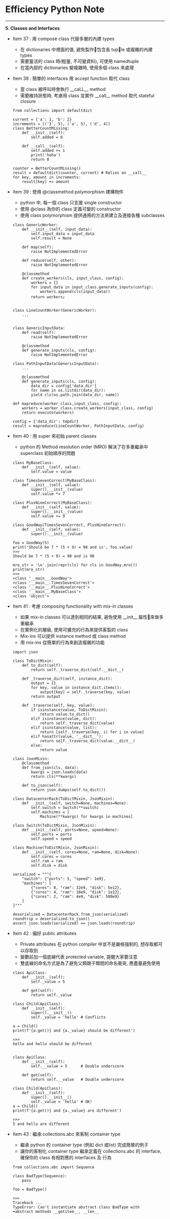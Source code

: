 # Efficiency Python Note
<hr>

**5. Classes and Interfaces**
- Item 37 : 用 compose class 代替多層的內建 types
    * 在 dictionaries 中裡面的值, 避免製作包含長 tuple 或複雜的內建 types
    * 需要靈活的 class 時(輕量, 不可變資料), 可使用 namedtuple
    * 在當內部的 dictionaries 變複雜時, 使用多個 class 來處理

- Item 38 : 簡單的 interfaces 用 accept function 取代 class
    * 當 class 被呼叫時會執行 \_\_caLL\_\_ method
    * 需要維持狀態時, 考慮用 class 並實作 \_\_call\_\_ method 取代 stateful closure
    ```
    from collections import defaultdict

    current = {'a': 1, 'b': 2}
    increments = [('3', 5), ('a', 5), ('d', 4)]
    class BetterCountMissing:
        def __init__(self):
            self.added = 0

        def __call__(self):
            self.added += 1
            print('haha')
            return 0

    counter = BetterCountMissing()
    result = defaultdict(counter, current) # Relies on __call__
    for key, amount in increments:
        result[key] += amount
    ```
- Item 39 : 使用 @classmethod polymorphism 建構物件
    * python 中, 每一個 class 只支援 single constructor
    * 使用 @class 為你的 class 定義可變的 constructor
    * 使用 class polymorphism 提供通用的方法來建立及連接各種 subclasses
    ```
	class GenericWorker:
		def __init__(self, input_data):
	    	self.input_data = input_data
	        self.result = None

	    def map(self):
	   	    raise NotImplementedError

	    def reduce(self, other):
	   		raise NotImplementedError

	    @classmethod
	    def create_workers(cls, input_class, config):
	        workers = []
	        for input_data in input_class.generate_inputs(config):
	        	workers.append(cls(input_data))
	        return workers」


	class LineCountWorker(GenericWorker):
	    ...


	class GenericInputData:
		def read(self):
	    	raise NotImplementedError

	    @classmethod
	    def generate_inputs(cls, config):
	        raise NotImplementedError

	class PathInputData(GenericInputData):
	    ...

		@classmethod
		def generate_inputs(cls, config):
	    	data_dir = config['data_dir']
	    	for name in os.listdir(data_dir):
        	yield cls(os.path.join(data_dir, name))

    def mapreduce(worker_class,input_class, config):
        workers = worker_class.create_workers(input_class, config)
        return execute(workers)
    
    config = {'data_dir': tmpdir}
    result = mapreduce(LineCountWorker, PathInputData, config)
    ```
- Item 40 : 用 super 來初始 parent classes
    * python 的 Method resolution order (MRO) 解決了在多重繼承中superclass 初始順序的問題
    ```
    class MyBaseClass:
        def __init__(self, value):
            self.value = value

    class TimesSevenCorrect(MyBaseClass):
        def __init__(self, value):
            super().__init__(value)
            self.value *= 7

    class PlusNineCorrect(MyBaseClass):
        def __init__(self, value):
            super().__init__(value)
            self.value += 9

    class GoodWay(TimesSevenCorrect, PlusNineCorrect):
        def __init__(self, value):
            super().__init__(value)

    foo = GoodWay(5)
    print('Should be 7 * (5 + 9) = 98 and is', foo.value)
    >>>
    Should be 7 * (5 + 9) = 98 and is 98

    mro_str = '\n'.join(repr(cls) for cls in GoodWay.mro())
    print(mro_str)
    >>>
    <class '__main__.GoodWay'>
    <class '__main__.TimesSevenCorrect'>
    <class '__main__.PlusNineCorrect'>
    <class '__main__.MyBaseClass'>
    <class 'object'>
    ```
- Item 41 : 考慮 composing functionality with mix-in classes
    * 如果 mix-in classes 可以達到相同的結果, 避免使用 \_\_init\_\_ 屬性來做多重繼承
    * 在實例化的層級, 使用可擴充的行為來提供客製的 class
    * Mix-ins 可以提供 instance method 或 class method
    * 用 mix-ins 從簡單的行為來創造複雜的功能
    ```
	import json

	class ToDictMixin:
		def to_dict(self):
			return self._traverse_dict(self.__dict__)

		def _traverse_dict(self, instance_dict):
		    output = {}
		    for key, value in instance_dict.items():
		        output[key] = self._traverse(key, value)
		    return output

		def _traverse(self, key, value):
			if isinstance(value, ToDictMixin):
				return value.to_dict()
			elif isinstance(value, dict):
				return self._traverse_dict(value)
			elif isinstance(value, list):
				return [self._traverse(key, i) for i in value]
			elif hasattr(value, '__dict__'):
				return self._traverse_dict(value.__dict__)
			else:
				return value

	class JsonMixin:
	    @classmethod
	    def from_json(cls, data):
	        kwargs = json.loads(data)
	        return cls(**kwargs)

	    def to_json(self):
	        return json.dumps(self.to_dict())

	class DatacenterRack(ToDictMixin, JsonMixin):
	    def __init__(self, switch=None, machines=None):
	        self.switch = Switch(**switch)
	        self.machines = [
	            Machine(**kwargs) for kwargs in machines]

	class Switch(ToDictMixin, JsonMixin):
	    def __init__(self, ports=None, speed=None):
	        self.ports = ports
	        self.speed = speed

	class Machine(ToDictMixin, JsonMixin):
	    def __init__(self, cores=None, ram=None, disk=None):
	        self.cores = cores
	        self.ram = ram
	        self.disk = disk

	serialized = """{
	    "switch": {"ports": 5, "speed": 1e9},
	    "machines": [
	        {"cores": 8, "ram": 32e9, "disk": 5e12},
	        {"cores": 4, "ram": 16e9, "disk": 1e12},
	        {"cores": 2, "ram": 4e9, "disk": 500e9}
	    ]
	}"""

	deserialized = DatacenterRack.from_json(serialized)
	roundtrip = deserialized.to_json()
	assert json.loads(serialized) == json.loads(roundtrip)
    ```
- Item 42 : 偏好 public attributes
    * Private attributes 在 python compiler 中並不是嚴格強制的, 想存取都可以存取到
    * 變數前加一個底線代表 protected variable, 提醒大家要注意
    * 雙底線的命名方式是為了避免父類跟子類間的命名衝突, 應盡量避免使用
    ```
    class ApiClass:
        def __init__(self):
            self._value = 5

        def get(self):
            return self._value

    class Child(ApiClass):
        def __init__(self):
            super().__init__()
            self._value = 'hello' # Conflicts

    a = Child()
    print(f'{a.get()} and {a._value} should be different')

    >>>
    hello and hello should be different


    class ApiClass:
        def __init__(self):
            self.__value = 5      # Double underscore

        def get(self):
            return self.__value   # Double underscore

    class Child(ApiClass):
        def __init__(self):
            super().__init__()
            self._value = 'hello' # OK!
    a = Child()
    print(f'{a.get()} and {a._value} are different')

    >>>
    5 and hello are different
    ```
- Item 43 : 繼承 collections.abc 來客制 container type
    * 繼承 python 的 container type (例如 dict 或list) 完成簡單的例子
    * 讓你的客制化 container type 繼承定義在 collections.abc 的 interface, 確保你的 class 有相對應的 interfaces 及 行為
    ```
    from collections.abc import Sequence

    class BadType(Sequence):
        pass

    foo = BadType()

    >>>
    Traceback ...
    TypeError: Can't instantiate abstract class BadType with
    ➥abstract methods __getitem__, __len__
    ```
